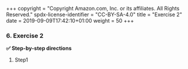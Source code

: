 +++
copyright = "Copyright Amazon.com, Inc. or its affiliates. All Rights Reserved."
spdx-license-identifier = "CC-BY-SA-4.0"
title = "Exercise 2"
date = 2019-09-09T17:42:10+01:00
weight = 50
+++

### 6. Exercise 2

**:white_check_mark: Step-by-step directions**

1. Step1



